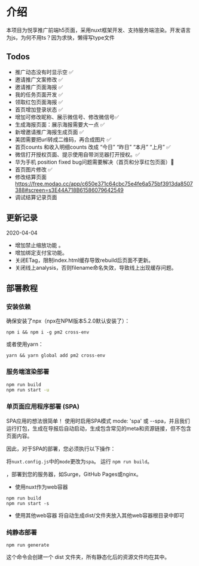 # 介绍
本项目为悦享推广前端h5页面，采用nuxt框架开发、支持服务端渲染。开发语言为js，为何不用ts？因为求快，懒得写type文件
## Todos
* 推广动态没有时显示空 ✅
* 邀请推广文案修改 ✅
* 邀请推广页面海报 ✅
* 我的任务页面开发 ✅
* 领取红包页面海报 ✅
* 首页增加登录状态 ✅
* 增加可修改昵称、展示微信号、修改微信号✅
* 生成海报页面：展示海报需要大一点 ✅
* 新增邀请推广海报生成页面 ✅
* 美团需要把url转成二维码，再合成图片 ✅
* 首页counts 和收入明细counts 改成 “今日” “昨日” “本月” “上月” ✅
* 微信打开授权页面、提示使用自带浏览器打开授权。✅
* 华为手机 position fixed bug问题需要解决（首页和分享红包页面）🧻
* 首页图片修改 ✅
* 修改结算页面 https://free.modao.cc/app/c650e371c64cbc75e4fe6a575bf3913da8507388#screen=s3E44A718B61586079642549
* 调试结算记录页面 
## 更新记录
2020-04-04
* 增加禁止缩放功能 。
* 增加绑定支付宝功能。
* 关闭ETag，限制index.html缓存导致rebuild后页面不更新。
* 关闭线上analysis，否则filename命名失效，导致线上出现缓存问题。

## 部署教程

### 安装依赖
确保安装了npx（npx在NPM版本5.2.0默认安装了）：
```
npm i && npm i -g pm2 cross-env
```
或者使用yarn：
```
yarn && yarn global add pm2 cross-env
```

### 服务端渲染部署
``` bash
npm run build
npm run start -u
```
### 单页面应用程序部署 (SPA)
SPA应用的想法很简单！ 使用时启用SPA模式 mode: 'spa' 或 --spa，并且我们运行打包，生成在导报后自动启动，生成包含常见的meta和资源链接，但不包含页面内容。

因此，对于SPA的部署，您必须执行以下操作：

将```nuxt.config.js```中的```mode```更改为```spa```。
运行 ```npm run build```。

，部署到您的服务器，如Surge，GitHub Pages或nginx。
* 使用nuxt作为web容器
```
npm run build
npm run start -s
```
* 使用其他web容器
将自动生成dist/文件夹放入其他web容器根目录中即可


### 纯静态部署
```
npm run generate
```
这个命令会创建一个 dist 文件夹，所有静态化后的资源文件均在其中。
